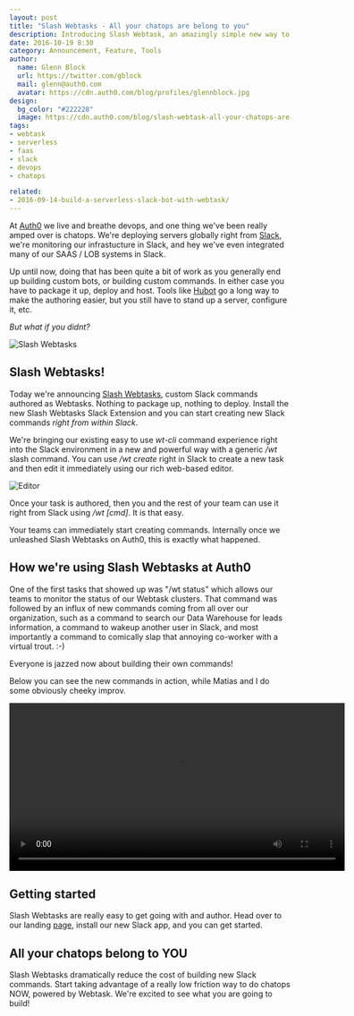 ```yaml
---
layout: post
title: "Slash Webtasks - All your chatops are belong to you"
description: Introducing Slash Webtask, an amazingly simple new way to author custom Slack commands using Webtask right from within Slack. Nothing to deploy, nothing to build. All you need is code!
date: 2016-10-19 8:30
category: Announcement, Feature, Tools
author: 
  name: Glenn Block
  url: https://twitter.com/gblock
  mail: glenn@auth0.com
  avatar: https://cdn.auth0.com/blog/profiles/glennblock.jpg
design: 
  bg_color: "#222228"
  image: https://cdn.auth0.com/blog/slash-webtask-all-your-chatops-are-belong-to-you/logo-webtask-slack.png
tags: 
- webtask
- serverless
- faas
- slack
- devops
- chatops

related:
- 2016-09-14-build-a-serverless-slack-bot-with-webtask/
---
```

At [Auth0](https://auth0.com/) we live and breathe devops, and one thing we've been really amped over is chatops. We're deploying servers globally right from [Slack](https://slack.com/), we're monitoring our infrastucture in Slack, and hey we've even integrated many of our SAAS / LOB systems in Slack. 

Up until now, doing that has been quite a bit of work as you generally end up building custom bots, or building custom commands. In either case you have to package it up, deploy and host. Tools like [Hubot](https://github.com/github/hubot) go a long way to make the authoring easier, but you still have to stand up a server, configure it, etc.

_But what if you didnt?_

![Slash Webtasks](https://cdn.auth0.com/blog/slash-webtask-all-your-chatops-are-belong-to-us/allyourbase2.jpg)

## Slash Webtasks!

Today we're announcing [Slash Webtasks](https://webtask.io/slack), custom Slack commands authored as Webtasks. Nothing to package up, nothing to deploy. Install the new Slash Webtasks Slack Extension and you can start creating new Slack commands _right from within Slack_.

We're bringing our existing easy to use *wt-cli* command experience right into the Slack environment in a new and powerful way with a generic */wt* slash command. You can use */wt create* right in Slack to create a new task and then edit it immediately using our rich web-based editor.

![Editor](https://cdn.auth0.com/blog/slash-webtask-all-your-chatops-are-belong-to-you/editor.png)

Once your task is authored, then you and the rest of your team can use it right from Slack using */wt [cmd]*. It is that easy.

Your teams can immediately start creating commands. Internally once we unleashed Slash Webtasks on Auth0, this is exactly what happened. 

## How we're using Slash Webtasks at Auth0

One of the first tasks that showed up was "/wt status" which allows our teams to monitor the status of our Webtask clusters. That command was followed by an influx of new commands coming from all over our organization, such as a command to search our Data Warehouse for leads information, a command to wakeup another user in Slack, and most importantly a command to comically slap that annoying co-worker with a virtual trout. :-)

Everyone is jazzed now about building their own commands! 

Below you can see the new commands in action, while Matias and I do some obviously cheeky improv.

<video autoplay loop width="600">
    <source src="https://cdn.auth0.com/website/wt-slash/wt-slash-slack-statuslead.mp4"/>
</video>

## Getting started

Slash Webtasks are really easy to get going with and author. Head over to our landing [page](https://webtask.io/slack), install our new Slack app, and you can get started.

## All your chatops belong to YOU

Slash Webtasks dramatically reduce the cost of building new Slack commands. Start taking advantage of a really low friction way to do chatops NOW, powered by Webtask. We're excited to see what you are going to build!



